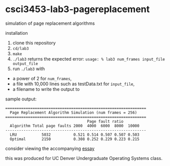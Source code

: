 # csci3453-lab3-pagereplacement
simulation of page replacement algorithms

installation

1. clone this repository
2. `cd/lab3`
3. `make`
4. `./lab3` returns the expected error:
```usage: % lab3 num_frames input_file output_file```
5. run `./lab3` with 
  - a power of 2 for `num_frames`, 
  - a file with 10,000 lines such as testData.txt for `input_file`,
  - a filename to write the output to

sample output:
```
==============================================================
  Page Replacement Algorithm Simulation (num frames = 256)
==============================================================
                                    Page fault ratio
  Algorithm Total page faults 2000  4000  6000  8000  10000
--------------------------------------------------------------
  LRU           5032          0.521 0.514 0.507 0.507 0.503
  Optimal       2150          0.308 0.252 0.229 0.223 0.215
  ```

consider viewing the accompanying [essay](https://github.com/robfitzgerald/csci3453-lab3-pagereplacement/blob/master/lab3/lab3.pdf)

this was produced for UC Denver Undergraduate Operating Systems class.
